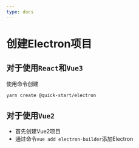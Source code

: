 ```yaml
---
type: docs
---
```


# 创建Electron项目

## 对于使用`React`和`Vue3`

使用命令创建

```bash
yarn create @quick-start/electron
```

## 对于使用`Vue2`

- 首先创建Vue2项目
- 通过命令`vue add electron-builder`添加Electron
